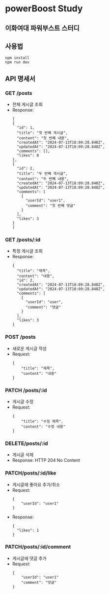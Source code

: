 # powerBoost Study
## 이화여대 파워부스트 스터디

## 사용법
```
npm install
npm run dev
```

## API 명세서

### GET /posts
- 전체 게시글 조회
- Response:
  ```
  [
  {
    "id": 1,
    "title": "첫 번째 게시글",
    "content": "첫 번째 내용",
    "createdAt": "2024-07-13T18:09:28.848Z",
    "updatedAt": "2024-07-13T18:09:28.848Z",
    "comments": [],
    "likes": 0
  },
  {
    "id": 2,
    "title": "두 번째 게시글",
    "content": "두 번째 내용",
    "createdAt": "2024-07-13T18:09:28.848Z",
    "updatedAt": "2024-07-13T18:09:28.848Z",
    "comments": [
      {
        "userId": "user1",
        "comment": "첫 번째 댓글"
      }
    ],
    "likes": 3
  }
  ]
  ```

### GET /posts/:id
- 특정 게시글 조회
- Response:
  ```
  {
    "title": "제목",
    "content": "내용",
    "id": 2,
    "createdAt": "2024-07-13T18:09:28.848Z",
    "updatedAt": "2024-07-13T18:09:28.848Z",
    "comments": [
      {
        "userId": "user",
        "comment": "댓글"
      }
    ],
    "likes": 3
  }
  ```

### POST /posts
- 새로운 게시글 작성
- Request:
  ```
  {
      "title": "제목",
      "content": "내용"
  }
  ```
  

### PATCH /posts/:id
- 게시글 수정
- Request:
  ```
  {
      "title": "수정 제목",
      "content": "수정 내용"
  }
  ```

### DELETE/posts/:id
- 게시글 삭제
- Response: HTTP 204 No Content

### PATCH/posts/:id/like
- 게시글에 좋아요 추가/취소
- Request:
  ```
  {
      "userId": "user1"
  }
  ```
- Response:
  ```
  {  
    "likes": 1
  }
  ```
  

### PATCH/posts/:id/comment
- 게시글에 댓글 추가
- Request: 
  ```
  {
      "userId": "user1"
      "comment": "댓글"
  }
  ```
